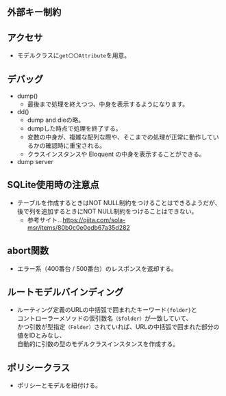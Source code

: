 ## 外部キー制約

## アクセサ
- モデルクラスに`get〇〇Attribute`を用意。

## デバッグ
- dump()  
  - 最後まで処理を終えつつ、中身を表示するようになります。
- dd()  
  - dump and dieの略。
  - dumpした時点で処理を終了する。
  - 変数の中身が、複雑な配列な際や、そこまでの処理が正常に動作しているかの確認時に重宝される。
  - クラスインスタンスや Eloquent の中身を表示することができる。
- dump server

## SQLite使用時の注意点
- テーブルを作成するときはNOT NULL制約をつけることはできるようだが、後で列を追加するときにNOT NULL制約をつけることはできない。
  - 参考サイト...https://qiita.com/sola-msr/items/80b0c0e0edb67a35d282

## abort関数
- エラー系（400番台 / 500番台）のレスポンスを返却する。

## ルートモデルバインディング
- ルーティング定義のURLの中括弧で囲まれたキーワード`{folder}`と  
コントローラーメソッドの仮引数名`（$folder）`が一致していて、  
かつ引数が型指定`（Folder）`されていれば、URLの中括弧で囲まれた部分の値をIDとみなし、  
自動的に引数の型のモデルクラスインスタンスを作成する。

## ポリシークラス
- ポリシーとモデルを紐付ける。
